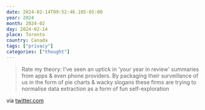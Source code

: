 ```yaml
---
date: 2024-02-14T09:52:46.105-05:00
year: 2024
month: 2024-02
day: 2024-02-14
place: Toronto
country: Canada
tags: ["privacy"]
categories: ["thought"]
---
```

> Rate my theory: I've seen an uptick in 'your year in review' summaries from apps & even phone providers. By packaging their surveillance of us in the form of pie charts & wacky slogans these firms are trying to normalise data extraction as a form of fun self-exploration

via [twitter.com](https://twitter.com/suitpossum/status/1757748220547956772)
